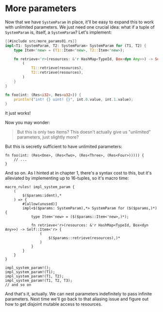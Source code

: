 # More parameters

Now that we have `SystemParam` in place, it'll be easy to expand this to work with unlimited parameters. We just need one crucial idea: what if a tuple of `SystemParam` is, itself, a `SystemParam`?
Let's implement:
```rust
{{#include src/more_params01.rs}}
impl<T1: SystemParam, T2: SystemParam> SystemParam for (T1, T2) {
    type Item<'new> = (T1::Item<'new>, T2::Item<'new>);

    fn retrieve<'r>(resources: &'r HashMap<TypeId, Box<dyn Any>>) -> Self::Item<'r> {
        (
            T1::retrieve(resources),
            T2::retrieve(resources),
        )
    }
}

fn foo(int: (Res<i32>, Res<u32>)) {
    println!("int! {} uint! {}", int.0.value, int.1.value);
}
```
It just works!

Now you may wonder:
> But this is only two items? This doesn't actually give us "unlimited" parameters, just slightly more?

But this is secretly sufficient to have unlimited parameters:
```rust,ignore,noplayground
fn foo(int: (Res<One>, (Res<Two>, (Res<Three>, (Res<Four>))))) {
    // ...
}
```
And so on. As I hinted at in chapter 1, there's a syntax cost to this, but it's alleviated by implementing up to 16-tuples, so it's macro time:
```rust,ignore,noplayground
macro_rules! impl_system_param {
    (
        $($params:ident),*
    ) => {
        #[allow(unused)]
        impl<$($params: SystemParam),*> SystemParam for ($($params,)*) {
            type Item<'new> = ($($params::Item<'new>,)*);

            fn retrieve<'r>(resources: &'r HashMap<TypeId, Box<dyn Any>>) -> Self::Item<'r> {
                (
                    $($params::retrieve(resources),)*
                )
            }
        }
    }
}

impl_system_param!();
impl_system_param!(T1);
impl_system_param!(T1, T2);
impl_system_param!(T1, T2, T3);
// and so on
```

And that's it, actually. We can nest parameters indefinitely to pass infinite parameters. Next time we'll go back to that aliasing issue and figure out how to get disjoint mutable access to resources.